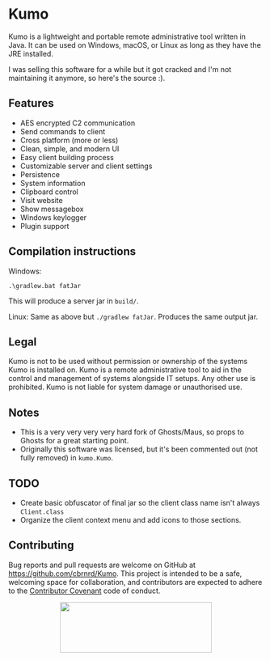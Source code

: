# Kumo

Kumo is a lightweight and portable remote administrative tool written in Java.
It can be used on Windows, macOS, or Linux as long as they have the JRE installed.

I was selling this software for a while but it got cracked and I'm not maintaining it anymore, so here's the source :).

## Features

* AES encrypted C2 communication
* Send commands to client
* Cross platform (more or less)
* Clean, simple, and modern UI
* Easy client building process
* Customizable server and client settings
* Persistence
* System information
* Clipboard control
* Visit website
* Show messagebox
* Windows keylogger
* Plugin support

## Compilation instructions

Windows:
```
.\gradlew.bat fatJar
```
This will produce a server jar in `build/`.

Linux:
Same as above but `./gradlew fatJar`. Produces the same output jar.


## Legal
Kumo is not to be used without permission or ownership of the systems Kumo is installed on. Kumo is a remote administrative tool to aid in the control and management of systems alongside IT setups. Any other use is prohibited. Kumo is not liable for system damage or unauthorised use.

## Notes
* This is a very very very very hard fork of Ghosts/Maus, so props to Ghosts for a great starting point.
* Originally this software was licensed, but it's been commented out (not fully removed) in `kumo.Kumo`.

## TODO
* Create basic obfuscator of final jar so the client class name isn't always `Client.class`
* Organize the client context menu and add icons to those sections.

## Contributing

Bug reports and pull requests are welcome on GitHub at https://github.com/cbrnrd/Kumo. This project is intended to be a safe, welcoming space for collaboration, and contributors are expected to adhere to the [Contributor Covenant](http://contributor-covenant.org) code of conduct.

<p align="center">
  <img height="100" width="300" src="https://i.imgur.com/obHmDnX.png">
</p>